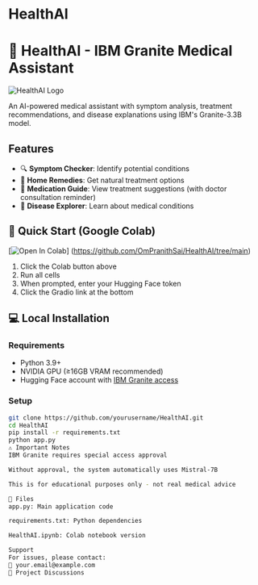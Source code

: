 # HealthAI
# 🏥 HealthAI - IBM Granite Medical Assistant

![HealthAI Logo](https://via.placeholder.com/800x400?text=HealthAI+Interface+Screenshot)

An AI-powered medical assistant with symptom analysis, treatment recommendations, and disease explanations using IBM's Granite-3.3B model.

## Features
- 🔍 **Symptom Checker**: Identify potential conditions
- 🌿 **Home Remedies**: Get natural treatment options
- 💊 **Medication Guide**: View treatment suggestions (with doctor consultation reminder)
- 💬 **Disease Explorer**: Learn about medical conditions

## 🚀 Quick Start (Google Colab)
[![Open In Colab](https://colab.research.google.com/assets/colab-badge.svg)]
(https://github.com/OmPranithSai/HealthAI/tree/main)

1. Click the Colab button above
2. Run all cells
3. When prompted, enter your Hugging Face token
4. Click the Gradio link at the bottom

## 💻 Local Installation
### Requirements
- Python 3.9+
- NVIDIA GPU (≥16GB VRAM recommended)
- Hugging Face account with [IBM Granite access](https://huggingface.co/ibm-granite/granite-3.3-2b-instruct)

### Setup
```bash
git clone https://github.com/yourusername/HealthAI.git
cd HealthAI
pip install -r requirements.txt
python app.py
⚠️ Important Notes
IBM Granite requires special access approval

Without approval, the system automatically uses Mistral-7B

This is for educational purposes only - not real medical advice

📂 Files
app.py: Main application code

requirements.txt: Python dependencies

HealthAI.ipynb: Colab notebook version

Support
For issues, please contact:
📧 your.email@example.com
💬 Project Discussions
